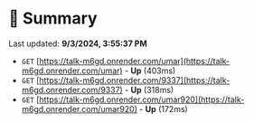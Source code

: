 # 📖 Summary
Last updated: **9/3/2024, 3:55:37 PM**

- `GET` [https://talk-m6gd.onrender.com/umar](https://talk-m6gd.onrender.com/umar) - **Up** (403ms)
- `GET` [https://talk-m6gd.onrender.com/9337](https://talk-m6gd.onrender.com/9337) - **Up** (318ms)
- `GET` [https://talk-m6gd.onrender.com/umar920](https://talk-m6gd.onrender.com/umar920) - **Up** (172ms)
